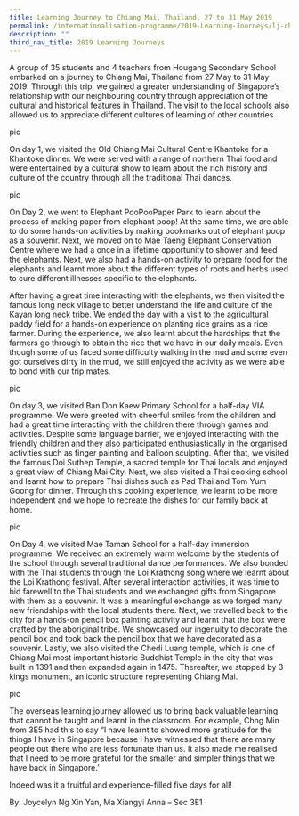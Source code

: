```yaml
---
title: Learning Journey to Chiang Mai, Thailand, 27 to 31 May 2019
permalink: /internationalisation-programme/2019-Learning-Journeys/lj-chiangmai-thailand/
description: ""
third_nav_title: 2019 Learning Journeys
---
```

A group of 35 students and 4 teachers from Hougang Secondary School embarked on a journey to Chiang Mai, Thailand from 27 May to 31 May 2019. Through this trip, we gained a greater understanding of Singapore’s relationship with our neighbouring country through appreciation of the cultural and historical features in Thailand. The visit to the local schools also allowed us to appreciate different cultures of learning of other countries.

pic

On day 1, we visited the Old Chiang Mai Cultural Centre Khantoke for a Khantoke dinner. We were served with a range of northern Thai food and were entertained by a cultural show to learn about the rich history and culture of the country through all the traditional Thai dances.

pic

On Day 2, we went to Elephant PooPooPaper Park to learn about the process of making paper from elephant poop! At the same time, we are able to do some hands-on activities by making bookmarks out of elephant poop as a souvenir. Next, we moved on to Mae Taeng Elephant Conservation Centre where we had a once in a lifetime opportunity to shower and feed the elephants. Next, we also had a hands-on activity to prepare food for the elephants and learnt more about the different types of roots and herbs used to cure different illnesses specific to the elephants. 

  

After having a great time interacting with the elephants, we then visited the famous long neck village to better understand the life and culture of the Kayan long neck tribe. We ended the day with a visit to the agricultural paddy field for a hands-on experience on planting rice grains as a rice farmer. During the experience, we also learnt about the hardships that the farmers go through to obtain the rice that we have in our daily meals. Even though some of us faced some difficulty walking in the mud and some even got ourselves dirty in the mud, we still enjoyed the activity as we were able to bond with our trip mates.

pic

On day 3, we visited Ban Don Kaew Primary School for a half-day VIA programme. We were greeted with cheerful smiles from the children and had a great time interacting with the children there through games and activities. Despite some language barrier, we enjoyed interacting with the friendly children and they also participated enthusiastically in the organised activities such as finger painting and balloon sculpting. After that, we visited the famous Doi Suthep Temple, a sacred temple for Thai locals and enjoyed a great view of Chiang Mai City. Next, we also visited a Thai cooking school and learnt how to prepare Thai dishes such as Pad Thai and Tom Yum Goong for dinner. Through this cooking experience, we learnt to be more independent and we hope to recreate the dishes for our family back at home.

pic

On Day 4, we visited Mae Taman School for a half-day immersion programme. We received an extremely warm welcome by the students of the school through several traditional dance performances. We also bonded with the Thai students through the Loi Krathong song where we learnt about the Loi Krathong festival. After several interaction activities, it was time to bid farewell to the Thai students and we exchanged gifts from Singapore with them as a souvenir. It was a meaningful exchange as we forged many new friendships with the local students there. Next, we travelled back to the city for a hands-on pencil box painting activity and learnt that the box were crafted by the aboriginal tribe. We showcased our ingenuity to decorate the pencil box and took back the pencil box that we have decorated as a souvenir. Lastly, we also visited the Chedi Luang temple, which is one of Chiang Mai most important historic Buddhist Temple in the city that was built in 1391 and then expanded again in 1475. Thereafter, we stopped by 3 kings monument, an iconic structure representing Chiang Mai.

pic

The overseas learning journey allowed us to bring back valuable learning that cannot be taught and learnt in the classroom. For example, Chng Min from 3E5 had this to say “I have learnt to showed more gratitude for the things I have in Singapore because I have witnessed that there are many people out there who are less fortunate than us. It also made me realised that I need to be more grateful for the smaller and simpler things that we have back in Singapore.’

Indeed was it a fruitful and experience-filled five days for all!

By: Joycelyn Ng Xin Yan, Ma Xiangyi Anna – Sec 3E1